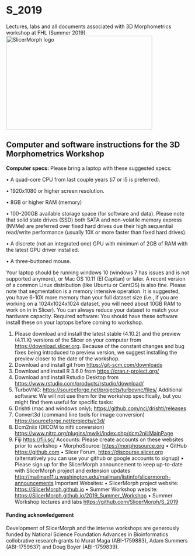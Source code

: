 # S_2019
Lectures, labs and all documents associated with 3D Morphometrics workshop at FHL (Summer 2019)
<img alt="SlicerMorph logo" width="400" height="256" src="https://github.com/SlicerMorph/SlicerMorph.github.io/blob/master/SlicerMorph_Logos/SlicerMorph_Final_Logos-V2.jpg">

## Computer and software instructions for the 3D Morphometrics Workshop
**Computer specs:**
Please bring a laptop with these suggested specs:

•	A quad-core CPU from last couple years (i7 or i5 is preferred). 

•	1920x1080 or higher screen resolution.

•	8GB or higher RAM (memory)

•	100-200GB available storage space (for software and data). Please note that solid state drives (SSD) both SATA and non-volatile memory express (NVMe) are preferred over fixed hard drives due their high sequential read/write performance (usually 10X or more faster than fixed hard drives). 

•	 A discrete (not an integrated one) GPU with minimum of 2GB of RAM with the latest GPU driver installed.  

•	A three-buttoned mouse. 

Your laptop should be running windows 10 (windows 7 has issues and is not supported anymore), or Mac OS 10.11 (El Capitan) or later.  A recent version of a common Linux distribution (like Ubuntu or CentOS) is also fine.
Please note that segmentation is a memory intensive operation. It is suggested, you have 6-10X more memory than your full dataset size (i.e., if you are working on a 1024x1024x1024 dataset, you will need about 10GB RAM to work on in in Slicer). You can always reduce your dataset to match your hardware capacity. 
Required software: You should have these software install these on your laptops before coming to workshop.
1.	Please download and install the latest stable (4.10.2) and the preview (4.11.X) versions of the Slicer on your computer from https://download.slicer.org. Because of the constant changes and bug fixes being introduced to preview version, we suggest installing the preview closer to the date of the workshop.
2.	Download and install git from https://git-scm.com/downloads 
3.	Download and install R 3.6.0 from https://cran.r-project.org/
4.	Download and install Rstudio Desktop from https://www.rstudio.com/products/rstudio/download/
5.	TurboVNC: https://sourceforge.net/projects/turbovnc/files/ 
Additional software: We will not use them for the workshop specifically, but you might find them useful for specific tasks:
1.	Drishti (mac and windows only); https://github.com/nci/drishti/releases
2.	Convert3d (command line tools for image conversion) https://sourceforge.net/projects/c3d/
3.	Dcm2niix (DICOM to nifti conversion) https://www.nitrc.org/plugins/mwiki/index.php/dcm2nii:MainPage
4.	Fiji https://fiji.sc/
Accounts: Please create accounts on these websites prior to workshop
•	MorphoSource: https://morphosource.org
•	GitHub https://github.com
•	Slicer Forum, https://discourse.slicer.org (alternatively you can use your github or google accounts to signup)
•	Please sign up for the SlicerMorph announcement to keep up-to-date with SlicerMorph project and extension updates http://mailman11.u.washington.edu/mailman/listinfo/slicermorph-announcements
Important Websites:
•	SlicerMorph project website: https://SlicerMorph.github.io
•	Summer Workshop website: https://SlicerMorph.github.io/2019_Summer_Workshop
•	Summer Workshop lectures and labs https://github.com/SlicerMorph/S_2019









#### Funding acknowledgement
Development of SlicerMorph and the intense workshops are generously funded by National Science Foundation Advances in Bioinformatics collobrative research grants to Murat Maga (ABI-1759883), Adam Summers (ABI-1759637) and Doug Boyer (ABI-1759839). 
